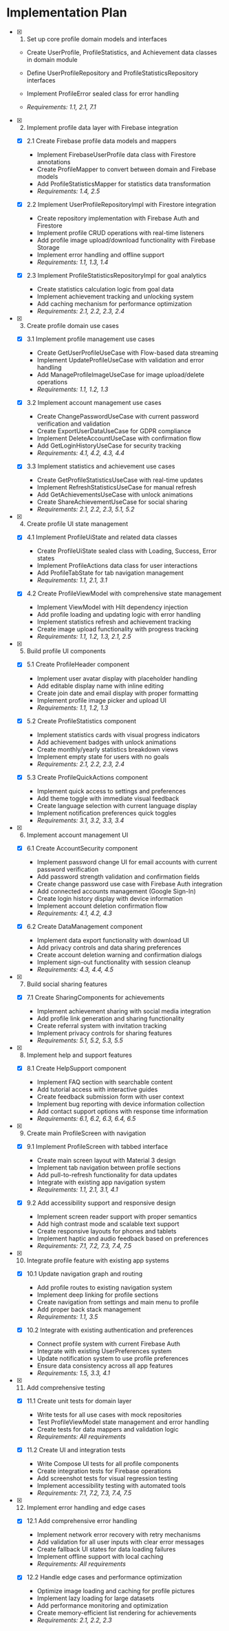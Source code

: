 # Implementation Plan

- [x] 1. Set up core profile domain models and interfaces

  - Create UserProfile, ProfileStatistics, and Achievement data classes in domain module






















  - Define UserProfileRepository and ProfileStatisticsRepository interfaces
  - Implement ProfileError sealed class for error handling
  - _Requirements: 1.1, 2.1, 7.1_

- [x] 2. Implement profile data layer with Firebase integration








  - [x] 2.1 Create Firebase profile data models and mappers





    - Implement FirebaseUserProfile data class with Firestore annotations
    - Create ProfileMapper to convert between domain and Firebase models
    - Add ProfileStatisticsMapper for statistics data transformation
    - _Requirements: 1.4, 2.5_

  - [x] 2.2 Implement UserProfileRepositoryImpl with Firestore integration







    - Create repository implementation with Firebase Auth and Firestore
    - Implement profile CRUD operations with real-time listeners
    - Add profile image upload/download functionality with Firebase Storage
    - Implement error handling and offline support
    - _Requirements: 1.1, 1.3, 1.4_

  - [x] 2.3 Implement ProfileStatisticsRepositoryImpl for goal analytics







































    - Create statistics calculation logic from goal data
    - Implement achievement tracking and unlocking system
    - Add caching mechanism for performance optimization
    - _Requirements: 2.1, 2.2, 2.3, 2.4_

- [x] 3. Create profile domain use cases





  - [x] 3.1 Implement profile management use cases





    - Create GetUserProfileUseCase with Flow-based data streaming
    - Implement UpdateProfileUseCase with validation and error handling
    - Add ManageProfileImageUseCase for image upload/delete operations
    - _Requirements: 1.1, 1.2, 1.3_

  - [x] 3.2 Implement account management use cases
    - Create ChangePasswordUseCase with current password verification and validation
    - Create ExportUserDataUseCase for GDPR compliance
    - Implement DeleteAccountUseCase with confirmation flow
    - Add GetLoginHistoryUseCase for security tracking
    - _Requirements: 4.1, 4.2, 4.3, 4.4_

  - [x] 3.3 Implement statistics and achievement use cases



    - Create GetProfileStatisticsUseCase with real-time updates
    - Implement RefreshStatisticsUseCase for manual refresh
    - Add GetAchievementsUseCase with unlock animations
    - Create ShareAchievementUseCase for social sharing
    - _Requirements: 2.1, 2.2, 2.3, 5.1, 5.2_

- [x] 4. Create profile UI state management




  - [x] 4.1 Implement ProfileUiState and related data classes


    - Create ProfileUiState sealed class with Loading, Success, Error states
    - Implement ProfileActions data class for user interactions
    - Add ProfileTabState for tab navigation management
    - _Requirements: 1.1, 2.1, 3.1_

  - [x] 4.2 Create ProfileViewModel with comprehensive state management


    - Implement ViewModel with Hilt dependency injection
    - Add profile loading and updating logic with error handling
    - Implement statistics refresh and achievement tracking
    - Create image upload functionality with progress tracking
    - _Requirements: 1.1, 1.2, 1.3, 2.1, 2.5_

- [x] 5. Build profile UI components





  - [x] 5.1 Create ProfileHeader component






    - Implement user avatar display with placeholder handling
    - Add editable display name with inline editing
    - Create join date and email display with proper formatting
    - Implement profile image picker and upload UI
    - _Requirements: 1.1, 1.2, 1.3_

  - [x] 5.2 Create ProfileStatistics component


    - Implement statistics cards with visual progress indicators
    - Add achievement badges with unlock animations
    - Create monthly/yearly statistics breakdown views
    - Implement empty state for users with no goals
    - _Requirements: 2.1, 2.2, 2.3, 2.4_

  - [x] 5.3 Create ProfileQuickActions component


    - Implement quick access to settings and preferences
    - Add theme toggle with immediate visual feedback
    - Create language selection with current language display
    - Implement notification preferences quick toggles
    - _Requirements: 3.1, 3.2, 3.3, 3.4_

- [x] 6. Implement account management UI





  - [x] 6.1 Create AccountSecurity component


    - Implement password change UI for email accounts with current password verification
    - Add password strength validation and confirmation fields
    - Create change password use case with Firebase Auth integration
    - Add connected accounts management (Google Sign-In)
    - Create login history display with device information
    - Implement account deletion confirmation flow
    - _Requirements: 4.1, 4.2, 4.3_

  - [x] 6.2 Create DataManagement component


    - Implement data export functionality with download UI
    - Add privacy controls and data sharing preferences
    - Create account deletion warning and confirmation dialogs
    - Implement sign-out functionality with session cleanup
    - _Requirements: 4.3, 4.4, 4.5_

- [x] 7. Build social sharing features




  - [x] 7.1 Create SharingComponents for achievements



    - Implement achievement sharing with social media integration
    - Add profile link generation and sharing functionality
    - Create referral system with invitation tracking
    - Implement privacy controls for sharing features
    - _Requirements: 5.1, 5.2, 5.3, 5.5_

- [x] 8. Implement help and support features




  - [x] 8.1 Create HelpSupport component


    - Implement FAQ section with searchable content
    - Add tutorial access with interactive guides
    - Create feedback submission form with user context
    - Implement bug reporting with device information collection
    - Add contact support options with response time information
    - _Requirements: 6.1, 6.2, 6.3, 6.4, 6.5_

- [x] 9. Create main ProfileScreen with navigation





  - [x] 9.1 Implement ProfileScreen with tabbed interface


    - Create main screen layout with Material 3 design
    - Implement tab navigation between profile sections
    - Add pull-to-refresh functionality for data updates
    - Integrate with existing app navigation system
    - _Requirements: 1.1, 2.1, 3.1, 4.1_

  - [x] 9.2 Add accessibility support and responsive design


    - Implement screen reader support with proper semantics
    - Add high contrast mode and scalable text support
    - Create responsive layouts for phones and tablets
    - Implement haptic and audio feedback based on preferences
    - _Requirements: 7.1, 7.2, 7.3, 7.4, 7.5_

- [x] 10. Integrate profile feature with existing app systems





  - [x] 10.1 Update navigation graph and routing


    - Add profile routes to existing navigation system
    - Implement deep linking for profile sections
    - Create navigation from settings and main menu to profile
    - Add proper back stack management
    - _Requirements: 1.1, 3.5_

  - [x] 10.2 Integrate with existing authentication and preferences


    - Connect profile system with current Firebase Auth
    - Integrate with existing UserPreferences system
    - Update notification system to use profile preferences
    - Ensure data consistency across all app features
    - _Requirements: 1.5, 3.3, 4.1_

- [x] 11. Add comprehensive testing





  - [x] 11.1 Create unit tests for domain layer










    - Write tests for all use cases with mock repositories
    - Test ProfileViewModel state management and error handling
    - Create tests for data mappers and validation logic
    - _Requirements: All requirements_

  - [x] 11.2 Create UI and integration tests





























    - Write Compose UI tests for all profile components
    - Create integration tests for Firebase operations
    - Add screenshot tests for visual regression testing
    - Implement accessibility testing with automated tools
    - _Requirements: 7.1, 7.2, 7.3, 7.4, 7.5_

- [x] 12. Implement error handling and edge cases














  - [x] 12.1 Add comprehensive error handling


    - Implement network error recovery with retry mechanisms
    - Add validation for all user inputs with clear error messages
    - Create fallback UI states for data loading failures
    - Implement offline support with local caching
    - _Requirements: All requirements_

  - [x] 12.2 Handle edge cases and performance optimization


    - Optimize image loading and caching for profile pictures
    - Implement lazy loading for large datasets
    - Add performance monitoring and optimization
    - Create memory-efficient list rendering for achievements
    - _Requirements: 2.1, 2.2, 2.3_